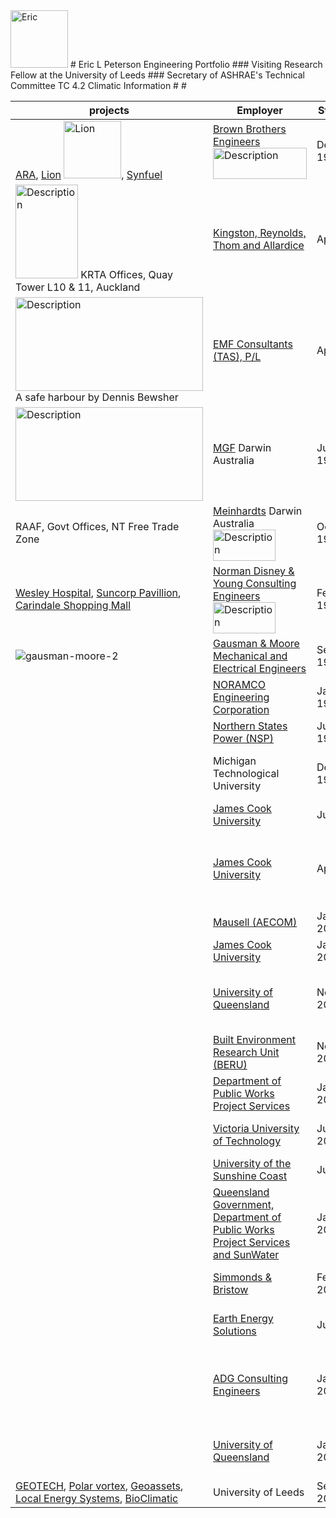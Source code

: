 <img width="92" alt="Eric" src="https://github.com/user-attachments/assets/5f89e734-5a71-46c1-a900-6892376699b2">
# Eric L Peterson Engineering Portfolio
### Visiting Research Fellow at the University of Leeds
### Secretary of ASHRAE's Technical Committee TC 4.2 Climatic Information
#
#

| projects | Employer | Start Date	| End Date | Position |
| -------- | -------- | ---------- | -------- | -------- |
| [ARA](BBE_ARA.md), [Lion](BBE_Lion.md) <img width="92" alt="Lion" src="https://cdn.myportfolio.com/d650ddcdd7e54bed00b059a36386e94a/45e10b0bbaa93520deb3d782_rw_1920.jpg?h=003e4f399fa60db043ccabdf106fdc47">, [Synfuel](BBE_Synfuel.md)| [Brown Brothers Engineers](BBE_.md) <img src="https://product.yellow.co.nz/content/5898884caea1435c14f330e748b33b268d9319919fc5c8f068e651106cef84c6/QVNTRVQjUWliTUNtMTdNT3ZJaTlNcW5jQWFX/Brown%20Brothers%20Engineers%20NZ%20Logo.png" alt=Description width="150" height="50"> | December 1982 | April 1984	| Sales Engineer | 
|	<img src="https://upload.wikimedia.org/wikipedia/commons/thumb/0/05/AMP_Tower_Auckland.jpg/220px-AMP_Tower_Auckland.jpg" alt=Description width="100" height="150"> KRTA Offices, Quay Tower L10 & 11, Auckland | [Kingston, Reynolds, Thom and Allardice](KRTA.md)	| April 1984	| February 1986	| Thermal Environmental Engineering | 
| <img src="https://content.api.news/v3/images/bin/037a80564d0e6acf7f608df5ad7184d8?width=1024" alt=Description width="300" height="150"> A safe harbour by Dennis Bewsher | [EMF Consultants (TAS), P/L](EMF.md)	| April 1986	| May 1986 | Mechanical Engineer | 
|	<img src="https://upload.wikimedia.org/wikipedia/commons/7/7e/Aerial_view_of_Darwin_NT.jpg" alt=Description width="300" height="150"> | [MGF](MGF.md)	Darwin Australia | June 1986	| October 1986 | Mechanical Engineer | 
|	RAAF, Govt Offices, NT Free Trade Zone| [Meinhardts](Meinhardts.md)	Darwin Australia <img src="https://egans.com.au/wp-content/uploads/2016/06/meinhardt-logo-colour.jpg" alt=Description width="100" height="50"> | October 1986	| December 1986	| Mechanical Engineer  | 
|	[Wesley Hospital](Wesley.md), [Suncorp Pavillion](Suncorp.md), [Carindale Shopping Mall](Carindale.md)| [Norman Disney & Young Consulting Engineers](NDY.md)	<img src="https://cdn.prod.website-files.com/605038b679d21525d348dda5/605038b679d215352148e444_Norman%20Disney%20%26%20Young.jpg" alt=Description width="100" height="50"> | February 1987	| May 1989	| Project Engineer	| 
|	![gausman-moore-2](https://github.com/user-attachments/assets/c8dffc2f-ba0b-427f-968b-e2ae99e9362f) | [Gausman & Moore Mechanical and Electrical Engineers](GM.md)	| September 1989	| November 1991	| Lead Mechanical Engineer	| 
|	| [NORAMCO Engineering Corporation](Noramco.md)	| January 1992	| March 1993	| Mechanical Engineer	| 
|	| [Northern States Power (NSP)](NSP.md)	| June 1993	| August 1993	| Energy Auditor | 
|	| Michigan Technological University	| December 1993	| May 1994	| Environmental Engineering Laboratory Assistant | 
|	| [James Cook University](JCU1.md)	| July 1998	| November 1998	| Sessional Lecturer 	| 
|	| [James Cook University](JCU2.md)	| April 1999	| January 2002	| Kevin Stark Research Fellow in Civil and Environmental Engineering	| 
|	| [Mausell (AECOM)](Maunsell.md)	| January 2002	| July 2002	| Water Engineer	| 
|	| [James Cook University](JCU3.md)	| January 2002	| November 2002	| Sessional Lecturer	| 
|	| [University of Queensland](UQ1.md)	| November 2002	| November 2004	| Sessional Lecturer / Adjunct Research Fellow	| 
|	| [Built Environment Research Unit (BERU)](BERU.md)	| November 2002	| November 2005	| Research Officer	| 
|	| [Department of Public Works Project Services](DPW1.md)	| January 2006	| June 2006	| Senior Mechanical Engineer 	| 
|	| [Victoria University of Technology](VU.md)	| June 2006	| June 2010	| Lecturer of Architectural Engineering	| 
|	| [University of the Sunshine Coast](USC.md)	| July 2010	| February 2011	| Senior Lecturer | 
|	| [Queensland Government, Department of Public Works Project Services and SunWater](DPW2.md)| January 2011	| November 2012	| Senior Mechanical Engineer	| 
|	| [Simmonds & Bristow](SB.md)	| February 2015	| June 2015	| Senior Mechanical Engineer  | 
|	| [Earth Energy Solutions](EES.md)	| July 2015	| December 2015	| Senior Mechanical Engineer	| 
|	| [ADG Consulting Engineers](ADG.md)	| January 2016	| July 2016	| Senior ESD and Mechanical Building Services Engineer	| 
|	| [University of Queensland](UQ2.md)	| January 2013	| August 2016	| Research Engineer/ Sessional Lecturer 	| 
|	[GEOTECH](GEOTECH.md), [Polar vortex](PV.md), [Geoassets](Geoassets.md), [Local Energy Systems](LES.md), [BioClimatic](BC.md)| University of Leeds	| September 2016	| September 2024	| Visiting Researcher	| 
